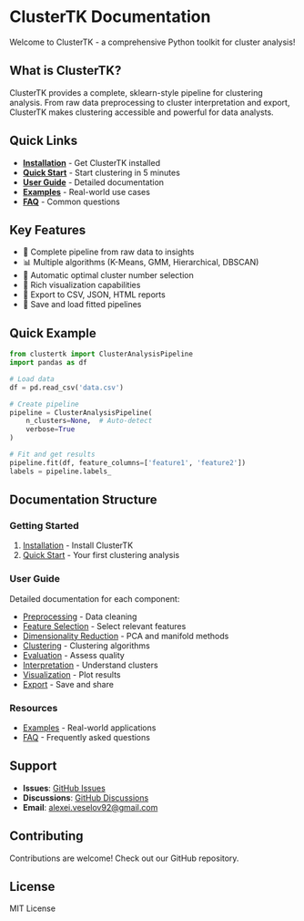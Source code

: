 # ClusterTK Documentation

Welcome to ClusterTK - a comprehensive Python toolkit for cluster analysis!

## What is ClusterTK?

ClusterTK provides a complete, sklearn-style pipeline for clustering analysis. From raw data preprocessing to cluster interpretation and export, ClusterTK makes clustering accessible and powerful for data analysts.

## Quick Links

- **[Installation](installation.md)** - Get ClusterTK installed
- **[Quick Start](quickstart.md)** - Start clustering in 5 minutes
- **[User Guide](user_guide/README.md)** - Detailed documentation
- **[Examples](examples.md)** - Real-world use cases
- **[FAQ](faq.md)** - Common questions

## Key Features

- 🔄 Complete pipeline from raw data to insights
- 📊 Multiple algorithms (K-Means, GMM, Hierarchical, DBSCAN)
- 🎯 Automatic optimal cluster number selection
- 🎨 Rich visualization capabilities
- 📁 Export to CSV, JSON, HTML reports
- 💾 Save and load fitted pipelines

## Quick Example

```python
from clustertk import ClusterAnalysisPipeline
import pandas as df

# Load data
df = pd.read_csv('data.csv')

# Create pipeline
pipeline = ClusterAnalysisPipeline(
    n_clusters=None,  # Auto-detect
    verbose=True
)

# Fit and get results
pipeline.fit(df, feature_columns=['feature1', 'feature2'])
labels = pipeline.labels_
```

## Documentation Structure

### Getting Started
1. [Installation](installation.md) - Install ClusterTK
2. [Quick Start](quickstart.md) - Your first clustering analysis

### User Guide
Detailed documentation for each component:
- [Preprocessing](user_guide/preprocessing.md) - Data cleaning
- [Feature Selection](user_guide/feature_selection.md) - Select relevant features
- [Dimensionality Reduction](user_guide/dimensionality.md) - PCA and manifold methods
- [Clustering](user_guide/clustering.md) - Clustering algorithms
- [Evaluation](user_guide/evaluation.md) - Assess quality
- [Interpretation](user_guide/interpretation.md) - Understand clusters
- [Visualization](user_guide/visualization.md) - Plot results
- [Export](user_guide/export.md) - Save and share

### Resources
- [Examples](examples.md) - Real-world applications
- [FAQ](faq.md) - Frequently asked questions

## Support

- **Issues**: [GitHub Issues](https://github.com/alexeiveselov92/clustertk/issues)
- **Discussions**: [GitHub Discussions](https://github.com/alexeiveselov92/clustertk/discussions)
- **Email**: alexei.veselov92@gmail.com

## Contributing

Contributions are welcome! Check out our GitHub repository.

## License

MIT License
